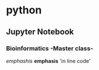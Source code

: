 # python
## Jupyter Notebook
### Bioinformatics -Master class-
*emphashis*
**emphasis**
'in line code'
